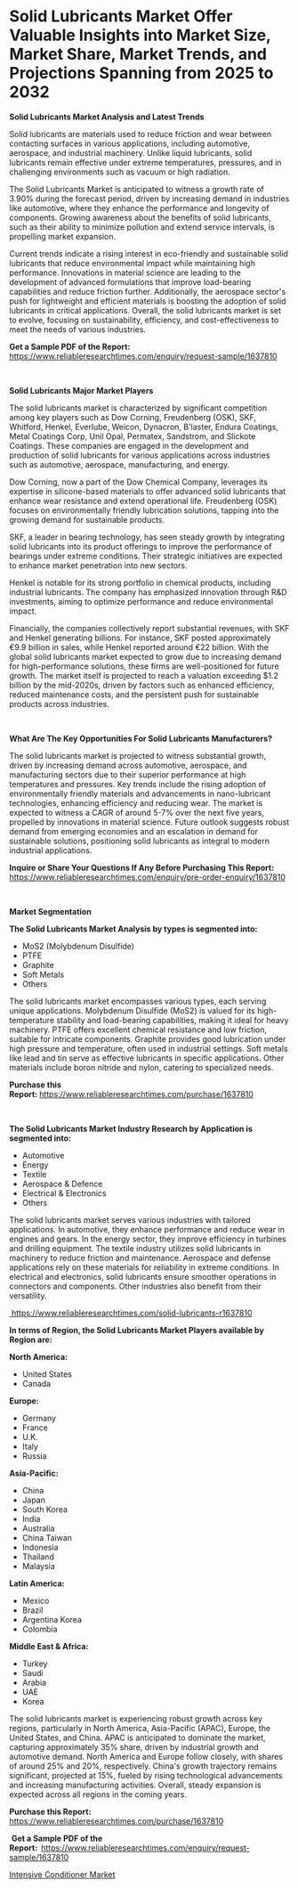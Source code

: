 <p><h1>Solid Lubricants Market Offer Valuable Insights into Market Size, Market Share, Market Trends, and Projections Spanning from 2025 to 2032</h1></p><p><strong>Solid Lubricants Market Analysis and Latest Trends</strong></p>
<p><p>Solid lubricants are materials used to reduce friction and wear between contacting surfaces in various applications, including automotive, aerospace, and industrial machinery. Unlike liquid lubricants, solid lubricants remain effective under extreme temperatures, pressures, and in challenging environments such as vacuum or high radiation.</p><p>The Solid Lubricants Market is anticipated to witness a growth rate of 3.90% during the forecast period, driven by increasing demand in industries like automotive, where they enhance the performance and longevity of components. Growing awareness about the benefits of solid lubricants, such as their ability to minimize pollution and extend service intervals, is propelling market expansion. </p><p>Current trends indicate a rising interest in eco-friendly and sustainable solid lubricants that reduce environmental impact while maintaining high performance. Innovations in material science are leading to the development of advanced formulations that improve load-bearing capabilities and reduce friction further. Additionally, the aerospace sector's push for lightweight and efficient materials is boosting the adoption of solid lubricants in critical applications. Overall, the solid lubricants market is set to evolve, focusing on sustainability, efficiency, and cost-effectiveness to meet the needs of various industries.</p></p>
<p><strong>Get a Sample PDF of the Report:&nbsp;</strong> <a href="https://www.reliableresearchtimes.com/enquiry/request-sample/1637810?utm_campaign=2179&utm_medium=2&utm_source=Github&utm_content=ia&utm_term=05032025&utm_id=solid-lubricants">https://www.reliableresearchtimes.com/enquiry/request-sample/1637810</a></p>
<p>&nbsp;</p>
<p><strong>Solid Lubricants Major Market Players</strong></p>
<p><p>The solid lubricants market is characterized by significant competition among key players such as Dow Corning, Freudenberg (OSK), SKF, Whitford, Henkel, Everlube, Weicon, Dynacron, B'laster, Endura Coatings, Metal Coatings Corp, Unil Opal, Permatex, Sandstrom, and Slickote Coatings. These companies are engaged in the development and production of solid lubricants for various applications across industries such as automotive, aerospace, manufacturing, and energy.</p><p>Dow Corning, now a part of the Dow Chemical Company, leverages its expertise in silicone-based materials to offer advanced solid lubricants that enhance wear resistance and extend operational life. Freudenberg (OSK) focuses on environmentally friendly lubrication solutions, tapping into the growing demand for sustainable products.</p><p>SKF, a leader in bearing technology, has seen steady growth by integrating solid lubricants into its product offerings to improve the performance of bearings under extreme conditions. Their strategic initiatives are expected to enhance market penetration into new sectors.</p><p>Henkel is notable for its strong portfolio in chemical products, including industrial lubricants. The company has emphasized innovation through R&D investments, aiming to optimize performance and reduce environmental impact.</p><p>Financially, the companies collectively report substantial revenues, with SKF and Henkel generating billions. For instance, SKF posted approximately €9.9 billion in sales, while Henkel reported around €22 billion. With the global solid lubricants market expected to grow due to increasing demand for high-performance solutions, these firms are well-positioned for future growth. The market itself is projected to reach a valuation exceeding $1.2 billion by the mid-2020s, driven by factors such as enhanced efficiency, reduced maintenance costs, and the persistent push for sustainable products across industries.</p></p>
<p>&nbsp;</p>
<p><strong>What Are The Key Opportunities For Solid Lubricants Manufacturers?</strong></p>
<p><p>The solid lubricants market is projected to witness substantial growth, driven by increasing demand across automotive, aerospace, and manufacturing sectors due to their superior performance at high temperatures and pressures. Key trends include the rising adoption of environmentally friendly materials and advancements in nano-lubricant technologies, enhancing efficiency and reducing wear. The market is expected to witness a CAGR of around 5-7% over the next five years, propelled by innovations in material science. Future outlook suggests robust demand from emerging economies and an escalation in demand for sustainable solutions, positioning solid lubricants as integral to modern industrial applications.</p></p>
<p><strong>Inquire or Share Your Questions If Any Before Purchasing This Report:</strong> <a href="https://www.reliableresearchtimes.com/enquiry/pre-order-enquiry/1637810?utm_campaign=2179&utm_medium=2&utm_source=Github&utm_content=ia&utm_term=05032025&utm_id=solid-lubricants">https://www.reliableresearchtimes.com/enquiry/pre-order-enquiry/1637810</a></p>
<p>&nbsp;</p>
<p><strong>Market Segmentation</strong></p>
<p><strong>The Solid Lubricants Market Analysis by types is segmented into:</strong></p>
<p><ul><li>MoS2 (Molybdenum Disulfide)</li><li>PTFE</li><li>Graphite</li><li>Soft Metals</li><li>Others</li></ul></p>
<p><p>The solid lubricants market encompasses various types, each serving unique applications. Molybdenum Disulfide (MoS2) is valued for its high-temperature stability and load-bearing capabilities, making it ideal for heavy machinery. PTFE offers excellent chemical resistance and low friction, suitable for intricate components. Graphite provides good lubrication under high pressure and temperature, often used in industrial settings. Soft metals like lead and tin serve as effective lubricants in specific applications. Other materials include boron nitride and nylon, catering to specialized needs.</p></p>
<p><strong>Purchase this Report:&nbsp;</strong><a href="https://www.reliableresearchtimes.com/purchase/1637810?utm_campaign=2179&utm_medium=2&utm_source=Github&utm_content=ia&utm_term=05032025&utm_id=solid-lubricants">https://www.reliableresearchtimes.com/purchase/1637810</a></p>
<p>&nbsp;</p>
<p><strong>The Solid Lubricants Market Industry Research by Application is segmented into:</strong></p>
<p><ul><li>Automotive</li><li>Energy</li><li>Textile</li><li>Aerospace & Defence</li><li>Electrical & Electronics</li><li>Others</li></ul></p>
<p><p>The solid lubricants market serves various industries with tailored applications. In automotive, they enhance performance and reduce wear in engines and gears. In the energy sector, they improve efficiency in turbines and drilling equipment. The textile industry utilizes solid lubricants in machinery to reduce friction and maintenance. Aerospace and defense applications rely on these materials for reliability in extreme conditions. In electrical and electronics, solid lubricants ensure smoother operations in connectors and components. Other industries also benefit from their versatility.</p></p>
<p><a href="https://www.reliableresearchtimes.com/solid-lubricants-r1637810?utm_campaign=2179&utm_medium=2&utm_source=Github&utm_content=ia&utm_term=05032025&utm_id=solid-lubricants">&nbsp;https://www.reliableresearchtimes.com/solid-lubricants-r1637810</a></p>
<p><strong>In terms of Region, the Solid Lubricants Market Players available by Region are:</strong></p>
<p>
    <p> <strong> North America: </strong>
        <ul>
            <li>United States</li>
            <li>Canada</li>
        </ul>
        </p> 
    <p> <strong> Europe: </strong>
        <ul>
            <li>Germany</li>
            <li>France</li>
            <li>U.K.</li>
            <li>Italy</li>
            <li>Russia</li>
        </ul>
        </p> 
    <p> <strong> Asia-Pacific: </strong>
        <ul>
            <li>China</li>
            <li>Japan</li>
            <li>South Korea</li>
            <li>India</li>
            <li>Australia</li>
            <li>China Taiwan</li>
            <li>Indonesia</li>
            <li>Thailand</li>
            <li>Malaysia</li>
        </ul>
        </p> 
    <p> <strong> Latin America: </strong>
        <ul>
            <li>Mexico</li>
            <li>Brazil</li>
            <li>Argentina Korea</li>
            <li>Colombia</li>
        </ul>
        </p> 
    <p> <strong> Middle East & Africa: </strong>
        <ul>
            <li>Turkey</li>
            <li>Saudi</li>
            <li>Arabia</li>
            <li>UAE</li>
            <li>Korea</li>
        </ul>
    </p>
    </p>
<p><p>The solid lubricants market is experiencing robust growth across key regions, particularly in North America, Asia-Pacific (APAC), Europe, the United States, and China. APAC is anticipated to dominate the market, capturing approximately 35% share, driven by industrial growth and automotive demand. North America and Europe follow closely, with shares of around 25% and 20%, respectively. China's growth trajectory remains significant, projected at 15%, fueled by rising technological advancements and increasing manufacturing activities. Overall, steady expansion is expected across all regions in the coming years.</p></p>
<p><strong>Purchase this Report: </strong><a href="https://www.reliableresearchtimes.com/purchase/1637810?utm_campaign=2179&utm_medium=2&utm_source=Github&utm_content=ia&utm_term=05032025&utm_id=solid-lubricants">https://www.reliableresearchtimes.com/purchase/1637810</a></p>
<p>&nbsp;<strong>Get a Sample PDF of the Report:&nbsp;&nbsp;</strong><a href="https://www.reliableresearchtimes.com/enquiry/request-sample/1637810?utm_campaign=2179&utm_medium=2&utm_source=Github&utm_content=ia&utm_term=05032025&utm_id=solid-lubricants">https://www.reliableresearchtimes.com/enquiry/request-sample/1637810</a></p>
<p><strong></strong></p>
<p><p><a href="https://github.com/JakirUddin651/Market-Research-Report-List-1/blob/main/intensive-conditioner-market.md?utm_campaign=2179&utm_medium=2&utm_source=Github&utm_content=ia&utm_term=05032025&utm_id=solid-lubricants">Intensive Conditioner Market</a></p></p>